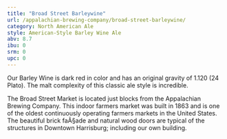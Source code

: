 ```yaml
---
title: "Broad Street Barleywine"
url: /appalachian-brewing-company/broad-street-barleywine/
category: North American Ale
style: American-Style Barley Wine Ale
abv: 8.7
ibu: 0
srm: 0
upc: 0
---
```

Our Barley Wine is dark red in color and has an original gravity of 1.120 (24 Plato). The malt complexity of this classic ale style is incredible.

The Broad Street Market is located just blocks from the Appalachian Brewing Company. This indoor farmers market was built in 1863 and is one of the oldest continuously operating farmers markets in the United States. The beautiful brick faÃ§ade and natural wood doors are typical of the structures in Downtown Harrisburg; including our own building.
